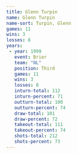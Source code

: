 ```yaml
---
title: Glenn Turpin
name: Glenn Turpin
name-sort: Turpin, Glenn
games: 11
wins: 3
losses: 8
years:
 - year: 1999
   event: Brier
   team: "NL"
   position: Third
   games: 11
   wins: 3
   losses: 8
   inturn-total: 112
   inturn-percent: 71
   outturn-total: 100
   outturn-percent: 74
   draw-total: 101
   draw-percent: 72
   takeout-total: 111
   takeout-percent: 74
   shots-total: 212
   shots-percent: 73
---
```

